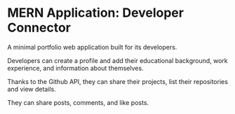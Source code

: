 # MERN Application: Developer Connector

A minimal portfolio web application built for its developers.

Developers can create a profile and add their educational background, work experience, and information about themselves.

Thanks to the Github API, they can share their projects, list their repositories and view details.

They can share posts, comments, and like posts.
